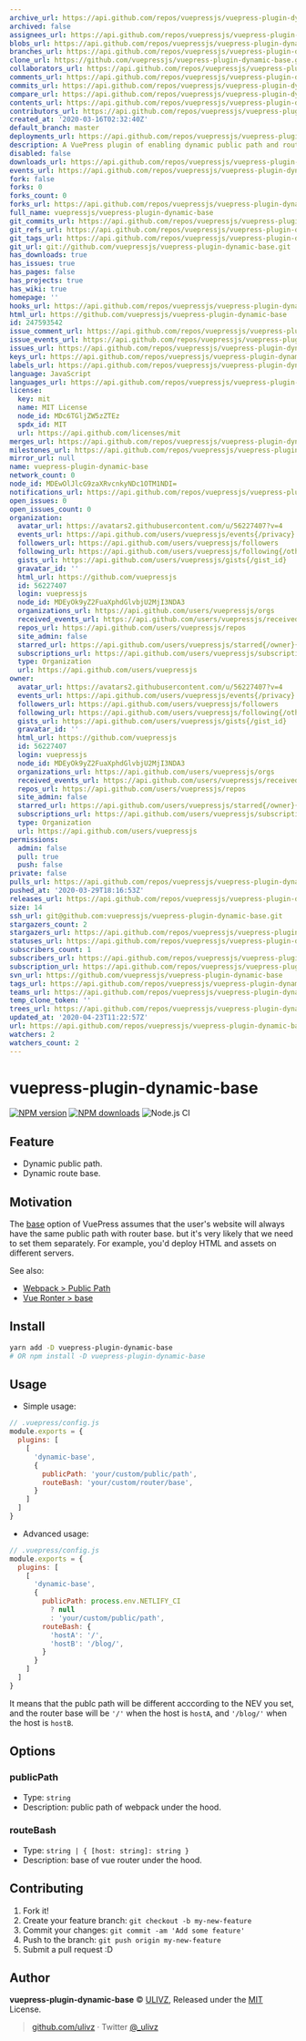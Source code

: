 ```yaml
---
archive_url: https://api.github.com/repos/vuepressjs/vuepress-plugin-dynamic-base/{archive_format}{/ref}
archived: false
assignees_url: https://api.github.com/repos/vuepressjs/vuepress-plugin-dynamic-base/assignees{/user}
blobs_url: https://api.github.com/repos/vuepressjs/vuepress-plugin-dynamic-base/git/blobs{/sha}
branches_url: https://api.github.com/repos/vuepressjs/vuepress-plugin-dynamic-base/branches{/branch}
clone_url: https://github.com/vuepressjs/vuepress-plugin-dynamic-base.git
collaborators_url: https://api.github.com/repos/vuepressjs/vuepress-plugin-dynamic-base/collaborators{/collaborator}
comments_url: https://api.github.com/repos/vuepressjs/vuepress-plugin-dynamic-base/comments{/number}
commits_url: https://api.github.com/repos/vuepressjs/vuepress-plugin-dynamic-base/commits{/sha}
compare_url: https://api.github.com/repos/vuepressjs/vuepress-plugin-dynamic-base/compare/{base}...{head}
contents_url: https://api.github.com/repos/vuepressjs/vuepress-plugin-dynamic-base/contents/{+path}
contributors_url: https://api.github.com/repos/vuepressjs/vuepress-plugin-dynamic-base/contributors
created_at: '2020-03-16T02:32:40Z'
default_branch: master
deployments_url: https://api.github.com/repos/vuepressjs/vuepress-plugin-dynamic-base/deployments
description: A VuePress plugin of enabling dynamic public path and route base.
disabled: false
downloads_url: https://api.github.com/repos/vuepressjs/vuepress-plugin-dynamic-base/downloads
events_url: https://api.github.com/repos/vuepressjs/vuepress-plugin-dynamic-base/events
fork: false
forks: 0
forks_count: 0
forks_url: https://api.github.com/repos/vuepressjs/vuepress-plugin-dynamic-base/forks
full_name: vuepressjs/vuepress-plugin-dynamic-base
git_commits_url: https://api.github.com/repos/vuepressjs/vuepress-plugin-dynamic-base/git/commits{/sha}
git_refs_url: https://api.github.com/repos/vuepressjs/vuepress-plugin-dynamic-base/git/refs{/sha}
git_tags_url: https://api.github.com/repos/vuepressjs/vuepress-plugin-dynamic-base/git/tags{/sha}
git_url: git://github.com/vuepressjs/vuepress-plugin-dynamic-base.git
has_downloads: true
has_issues: true
has_pages: false
has_projects: true
has_wiki: true
homepage: ''
hooks_url: https://api.github.com/repos/vuepressjs/vuepress-plugin-dynamic-base/hooks
html_url: https://github.com/vuepressjs/vuepress-plugin-dynamic-base
id: 247593542
issue_comment_url: https://api.github.com/repos/vuepressjs/vuepress-plugin-dynamic-base/issues/comments{/number}
issue_events_url: https://api.github.com/repos/vuepressjs/vuepress-plugin-dynamic-base/issues/events{/number}
issues_url: https://api.github.com/repos/vuepressjs/vuepress-plugin-dynamic-base/issues{/number}
keys_url: https://api.github.com/repos/vuepressjs/vuepress-plugin-dynamic-base/keys{/key_id}
labels_url: https://api.github.com/repos/vuepressjs/vuepress-plugin-dynamic-base/labels{/name}
language: JavaScript
languages_url: https://api.github.com/repos/vuepressjs/vuepress-plugin-dynamic-base/languages
license:
  key: mit
  name: MIT License
  node_id: MDc6TGljZW5zZTEz
  spdx_id: MIT
  url: https://api.github.com/licenses/mit
merges_url: https://api.github.com/repos/vuepressjs/vuepress-plugin-dynamic-base/merges
milestones_url: https://api.github.com/repos/vuepressjs/vuepress-plugin-dynamic-base/milestones{/number}
mirror_url: null
name: vuepress-plugin-dynamic-base
network_count: 0
node_id: MDEwOlJlcG9zaXRvcnkyNDc1OTM1NDI=
notifications_url: https://api.github.com/repos/vuepressjs/vuepress-plugin-dynamic-base/notifications{?since,all,participating}
open_issues: 0
open_issues_count: 0
organization:
  avatar_url: https://avatars2.githubusercontent.com/u/56227407?v=4
  events_url: https://api.github.com/users/vuepressjs/events{/privacy}
  followers_url: https://api.github.com/users/vuepressjs/followers
  following_url: https://api.github.com/users/vuepressjs/following{/other_user}
  gists_url: https://api.github.com/users/vuepressjs/gists{/gist_id}
  gravatar_id: ''
  html_url: https://github.com/vuepressjs
  id: 56227407
  login: vuepressjs
  node_id: MDEyOk9yZ2FuaXphdGlvbjU2MjI3NDA3
  organizations_url: https://api.github.com/users/vuepressjs/orgs
  received_events_url: https://api.github.com/users/vuepressjs/received_events
  repos_url: https://api.github.com/users/vuepressjs/repos
  site_admin: false
  starred_url: https://api.github.com/users/vuepressjs/starred{/owner}{/repo}
  subscriptions_url: https://api.github.com/users/vuepressjs/subscriptions
  type: Organization
  url: https://api.github.com/users/vuepressjs
owner:
  avatar_url: https://avatars2.githubusercontent.com/u/56227407?v=4
  events_url: https://api.github.com/users/vuepressjs/events{/privacy}
  followers_url: https://api.github.com/users/vuepressjs/followers
  following_url: https://api.github.com/users/vuepressjs/following{/other_user}
  gists_url: https://api.github.com/users/vuepressjs/gists{/gist_id}
  gravatar_id: ''
  html_url: https://github.com/vuepressjs
  id: 56227407
  login: vuepressjs
  node_id: MDEyOk9yZ2FuaXphdGlvbjU2MjI3NDA3
  organizations_url: https://api.github.com/users/vuepressjs/orgs
  received_events_url: https://api.github.com/users/vuepressjs/received_events
  repos_url: https://api.github.com/users/vuepressjs/repos
  site_admin: false
  starred_url: https://api.github.com/users/vuepressjs/starred{/owner}{/repo}
  subscriptions_url: https://api.github.com/users/vuepressjs/subscriptions
  type: Organization
  url: https://api.github.com/users/vuepressjs
permissions:
  admin: false
  pull: true
  push: false
private: false
pulls_url: https://api.github.com/repos/vuepressjs/vuepress-plugin-dynamic-base/pulls{/number}
pushed_at: '2020-03-29T18:16:53Z'
releases_url: https://api.github.com/repos/vuepressjs/vuepress-plugin-dynamic-base/releases{/id}
size: 14
ssh_url: git@github.com:vuepressjs/vuepress-plugin-dynamic-base.git
stargazers_count: 2
stargazers_url: https://api.github.com/repos/vuepressjs/vuepress-plugin-dynamic-base/stargazers
statuses_url: https://api.github.com/repos/vuepressjs/vuepress-plugin-dynamic-base/statuses/{sha}
subscribers_count: 1
subscribers_url: https://api.github.com/repos/vuepressjs/vuepress-plugin-dynamic-base/subscribers
subscription_url: https://api.github.com/repos/vuepressjs/vuepress-plugin-dynamic-base/subscription
svn_url: https://github.com/vuepressjs/vuepress-plugin-dynamic-base
tags_url: https://api.github.com/repos/vuepressjs/vuepress-plugin-dynamic-base/tags
teams_url: https://api.github.com/repos/vuepressjs/vuepress-plugin-dynamic-base/teams
temp_clone_token: ''
trees_url: https://api.github.com/repos/vuepressjs/vuepress-plugin-dynamic-base/git/trees{/sha}
updated_at: '2020-04-23T11:22:57Z'
url: https://api.github.com/repos/vuepressjs/vuepress-plugin-dynamic-base
watchers: 2
watchers_count: 2
---
```


# vuepress-plugin-dynamic-base

[![NPM version](https://img.shields.io/npm/v/vuepress-plugin-dynamic-base.svg?style=flat)](https://npmjs.com/package/vuepress-plugin-dynamic-base) [![NPM downloads](https://img.shields.io/npm/dm/vuepress-plugin-dynamic-base.svg?style=flat)](https://npmjs.com/package/vuepress-plugin-dynamic-base) ![Node.js CI](https://github.com/vuepressjs/vuepress-plugin-dynamic-base/workflows/Node.js%20CI/badge.svg)

## Feature

- Dynamic public path.
- Dynamic route base.

## Motivation

The [base](https://vuepress.vuejs.org/config/#base) option of VuePress assumes that the user's website will always have the same public path with router base. but it's very likely that we need to set them separately. For example, you'd deploy HTML and assets on different servers.

See also:

- [Webpack > Public Path](https://webpack.js.org/guides/public-path/)
- [Vue Ronter > base](https://router.vuejs.org/api/#base)

## Install

```bash
yarn add -D vuepress-plugin-dynamic-base
# OR npm install -D vuepress-plugin-dynamic-base
```

## Usage

- Simple usage:

```js
// .vuepress/config.js
module.exports = {
  plugins: [
    [
      'dynamic-base',
      {
        publicPath: 'your/custom/public/path',
        routeBash: 'your/custom/router/base',
      }
    ]
  ]
}
```

- Advanced usage:


```js
// .vuepress/config.js
module.exports = {
  plugins: [
    [
      'dynamic-base', 
      {
        publicPath: process.env.NETLIFY_CI
          ? null
          : 'your/custom/public/path',
        routeBash: {
          'hostA': '/',
          'hostB': '/blog/',
        }
      }
    ]
  ]
}
```

It means that the publc path will be different acccording to the NEV you set, and the router base will be `'/'` when the host is `hostA`, and `'/blog/'` when the host is `hostB`.

## Options

### publicPath

- Type: `string`
- Description: public path of webpack under the hood.

### routeBash

- Type: `string | { [host: string]: string }`
- Description: base of vue router under the hood.

## Contributing

1. Fork it!
2. Create your feature branch: `git checkout -b my-new-feature`
3. Commit your changes: `git commit -am 'Add some feature'`
4. Push to the branch: `git push origin my-new-feature`
5. Submit a pull request :D

## Author

**vuepress-plugin-dynamic-base** © [ULIVZ](https://github.com/ulivz), Released under the [MIT](https://raw.githubusercontent.com/VuePress/vuepress-plugin-dynamic-base/master/LICENSE) License.<br>

> [github.com/ulivz](https://github.com/ulivz) · Twitter [@_ulivz](https://twitter.com/_ulivz)


